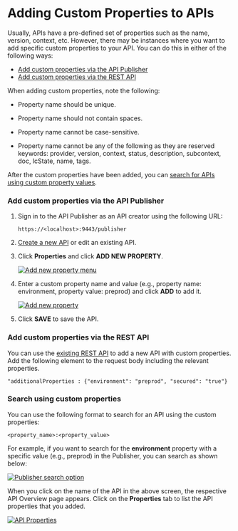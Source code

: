# Adding Custom Properties to APIs

Usually, APIs have a pre-defined set of properties such as the name, version, context, etc. However, there may be instances where you want to add specific custom properties to your API. You can do this in either of the following ways:

-   [Add custom properties via the API Publisher](#AddcustompropertiesviatheAPIPublisher)
-   [Add custom properties via the REST API](#AddcustompropertiesviatheRESTAPI)

When adding custom properties, note the following:

-   Property name should be unique.

-   Property name should not contain spaces.

-   Property name cannot be case-sensitive.

-   Property name cannot be any of the following as they are reserved keywords: provider, version, context, status, description, subcontext, doc, lcState, name, tags.

After the custom properties have been added, you can [search for APIs using custom property values](#Searchusingcustomproperties).

<a name="AddcustompropertiesviatheAPIPublisher"></a>

### Add custom properties via the API Publisher

1.  Sign in to the API Publisher as an API creator using the following URL: 
      
      `https://<localhost>:9443/publisher`

2.  [Create a new API]({{base_path}}/DesignAPI/CreateAPI/create-a-rest-api/) or edit an existing API.

3.  Click **Properties** and click **ADD NEW PROPERTY**.

      [![Add new property menu]({{base_path}}/assets/img/Learn/properties-add-property.png)]({{base_path}}/assets/img/Learn/properties-add-property.png)

4. Enter a custom property name and value (e.g., property name: environment, property value: preprod) and click **ADD** to add it.

      [![Add new property]({{base_path}}/assets/img/Learn/add-new-property.png)]({{base_path}}/assets/img/Learn/add-new-property.png)

5.  Click **SAVE** to save the API.

<a name="AddcustompropertiesviatheRESTAPI"></a>

### Add custom properties via the REST API

You can use the [existing REST API]({{base_path}}/Develop/ProductAPIs/restful-apis/) to add a new API with custom properties. Add the following element to the request body including the relevant properties.

`"additionalProperties : {"environment": "preprod", "secured": "true"}`

<a name="Searchusingcustomproperties"></a>

### Search using custom properties

You can use the following format to search for an API using the custom properties:

`<property_name>:<property_value>        `

For example, if you want to search for the **environment** property with a specific value (e.g., preprod) in the Publisher, you can search as shown below:

[![Publisher search option]({{base_path}}/assets/img/Learn/search-apis-with-custom-properties.png)]({{base_path}}/assets/img/Learn/search-apis-with-custom-properties.png)

When you click on the name of the API in the above screen, the respective API Overview page appears. Click on the **Properties** tab to list the API properties that you added.

[![API Properties]({{base_path}}/assets/img/Learn/view-custom-api-properties.png)]({{base_path}}/assets/img/Learn/view-custom-api-properties.png)